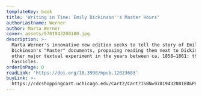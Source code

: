```yaml
---
templateKey: book
title: 'Writing in Time: Emily Dickinson''s Master Hours'
authorLastname: Werner
author: Marta Werner
cover: assets/9781943208180.jpg
description: >-
  Marta Werner's innovative new edition seeks to tell the story of Emily
  Dickinson's "Master" documents, proposing reading them next to Dickinson’s
  other major textual experiment in the years between ca. 1858–1861: the
  Fascicles.
orderOnPage: 0
readLink: 'https://doi.org/10.3998/mpub.12023683'
buyLink: >-
  https://cdcshoppingcart.uchicago.edu/Cart2/Cart?ISBN=9781943208180&PRESS=amherst
---
```

